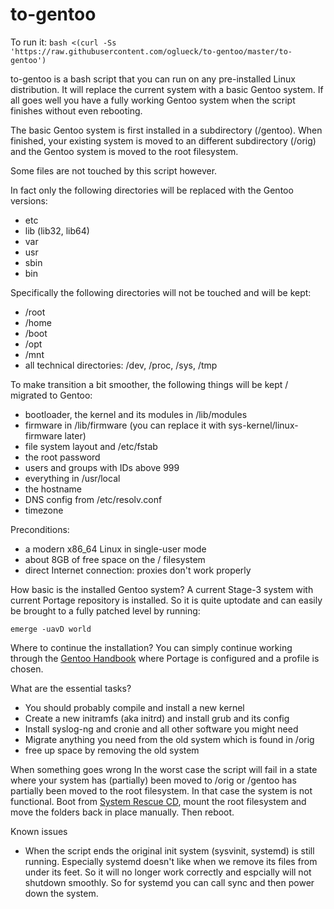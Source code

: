 # to-gentoo

To run it:
`bash <(curl -Ss 'https://raw.githubusercontent.com/oglueck/to-gentoo/master/to-gentoo')`

to-gentoo is a bash script that you can run on any pre-installed Linux distribution. It will replace the current system with a basic Gentoo system. If all goes well you have a fully working Gentoo system when the script finishes without even rebooting.

The basic Gentoo system is first installed in a subdirectory (/gentoo). When finished, your existing system is moved to an different subdirectory (/orig) and the Gentoo system is moved to the root filesystem.

Some files are not touched by this script however.

In fact only the following directories will be replaced with the Gentoo versions:
- etc
- lib (lib32, lib64)
- var
- usr
- sbin
- bin

Specifically the following directories will not be touched and will be kept:
- /root
- /home
- /boot
- /opt
- /mnt
- all technical directories: /dev, /proc, /sys, /tmp

To make transition a bit smoother, the following things will be kept / migrated to Gentoo:
- bootloader, the kernel and its modules in /lib/modules
- firmware in /lib/firmware (you can replace it with sys-kernel/linux-firmware later)
- file system layout and /etc/fstab
- the root password
- users and groups with IDs above 999
- everything in /usr/local
- the hostname
- DNS config from /etc/resolv.conf
- timezone

Preconditions:
- a modern x86\_64 Linux in single-user mode
- about 8GB of free space on the / filesystem
- direct Internet connection: proxies don't work properly

How basic is the installed Gentoo system?
A current Stage-3 system with current Portage repository is installed. So it is quite uptodate and can easily be brought to a fully patched level by running: 
```
emerge -uavD world
```
Where to continue the installation?
You can simply continue working through the [Gentoo Handbook](https://wiki.gentoo.org/wiki/Handbook:AMD64/Full/Installation#Choosing_the_right_profile) where Portage is configured and a profile is chosen.

What are the essential tasks?
- You should probably compile and install a new kernel
- Create a new initramfs (aka initrd) and install grub and its config
- Install syslog-ng and cronie and all other software you might need
- Migrate anything you need from the old system which is found in /orig
- free up space by removing the old system

When something goes wrong
In the worst case the script will fail in a state where your system has (partially) been moved to /orig or /gentoo has partially been moved to the root filesystem. In that case the system is not functional. Boot from [System Rescue CD](https://www.system-rescue-cd.org), mount the root filesystem and move the folders back in place manually. Then reboot.

Known issues
- When the script ends the original init system (sysvinit, systemd) is still running.
  Especially systemd doesn't like when we remove its files from under its feet. So it will no longer work correctly and espcially will not shutdown smoothly. So for systemd you can call sync and then power down the system.
